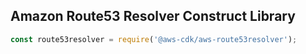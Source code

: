 ## Amazon Route53 Resolver Construct Library

```ts
const route53resolver = require('@aws-cdk/aws-route53resolver');
```
